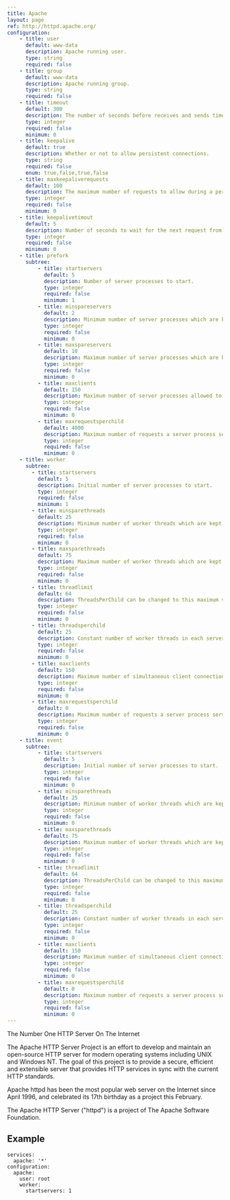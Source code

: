 ```yaml
---
title: Apache
layout: page
ref: http://httpd.apache.org/
configuration:
    - title: user
      default: www-data
      description: Apache running user.
      type: string
      required: false
    - title: group
      default: www-data
      description: Apache running group.
      type: string
      required: false
    - title: timeout
      default: 300
      description: The number of seconds before receives and sends time out.
      type: integer
      required: false
      minimum: 0
    - title: keepalive
      default: true
      description: Whether or not to allow persistent connections.
      type: string
      required: false
      enum: true,false,true,false
    - title: maxkeepaliverequests
      default: 100
      description: The maximum number of requests to allow during a persistent connection.
      type: integer
      required: false
      minimum: 0
    - title: keepalivetimout
      default: 5
      description: Number of seconds to wait for the next request from the same client on the same connection.
      type: integer
      required: false
      minimum: 0
    - title: prefork
      subtree:
          - title: startservers
            default: 5
            description: Number of server processes to start.
            type: integer
            required: false
            minimum: 1
          - title: minspareservers
            default: 2
            description: Minimum number of server processes which are kept spare.
            type: integer
            required: false
            minimum: 0
          - title: maxspareservers
            default: 10
            description: Maximum number of server processes which are kept spare.
            type: integer
            required: false
            minimum: 0
          - title: maxclients
            default: 150
            description: Maximum number of server processes allowed to start.
            type: integer
            required: false
            minimum: 0
          - title: maxrequestsperchild
            default: 4000
            description: Maximum number of requests a server process serves.
            type: integer
            required: false
            minimum: 0
    - title: worker
      subtree: 
        - title: startservers
          default: 5
          description: Initial number of server processes to start.
          type: integer
          required: false
          minimum: 1
        - title: minsparethreads
          default: 25
          description: Minimum number of worker threads which are kept spare,
          type: integer
          required: false
          minimum: 0
        - title: maxsparethreads
          default: 75
          description: Maximum number of worker threads which are kept spare.
          type: integer
          required: false
          minimum: 0
        - title: threadlimit
          default: 64
          description: ThreadsPerChild can be changed to this maximum value during a graceful restart. ThreadLimit can only be changed by stopping and starting Apache.
          type: integer
          required: false
          minimum: 0
        - title: threadsperchild
          default: 25
          description: Constant number of worker threads in each server process.
          type: integer
          required: false
          minimum: 0
        - title: maxclients
          default: 150
          description: Maximum number of simultaneous client connections
          type: integer
          required: false
          minimum: 0
        - title: maxrequestsperchild
          default: 0
          description: Maximum number of requests a server process serves.
          type: integer
          required: false
          minimum: 0
    - title: event
      subtree: 
          - title: startservers
            default: 5
            description: Initial number of server processes to start.
            type: integer
            required: false
            minimum: 0
          - title: minsparethreads
            default: 25
            description: Minimum number of worker threads which are kept spare,
            type: integer
            required: false
            minimum: 0
          - title: maxsparethreads
            default: 75
            description: Maximum number of worker threads which are kept spare.
            type: integer
            required: false
            minimum: 0
          - title: threadlimit
            default: 64
            description: ThreadsPerChild can be changed to this maximum value during a graceful restart. ThreadLimit can only be changed by stopping and starting Apache.
            type: integer
            required: false
            minimum: 0
          - title: threadsperchild
            default: 25
            description: Constant number of worker threads in each server process.
            type: integer
            required: false
            minimum: 0
          - title: maxclients
            default: 150
            description: Maximum number of simultaneous client connections
            type: integer
            required: false
            minimum: 0
          - title: maxrequestsperchild
            default: 0
            description: Maximum number of requests a server process serves.
            type: integer
            required: false
            minimum: 0
---
```


The Number One HTTP Server On The Internet

The Apache HTTP Server Project is an effort to develop and maintain an
open-source HTTP server for modern operating systems including UNIX and
Windows NT. The goal of this project is to provide a secure, efficient
and extensible server that provides HTTP services in sync with the
current HTTP standards.

Apache httpd has been the most popular web server on the Internet since
April 1996, and celebrated its 17th birthday as a project this February.

The Apache HTTP Server ("httpd") is a project of The Apache Software
Foundation.

## Example

    services:
      apache: '*'
    configuration:
      apache:
        user: root
        worker:
          startservers: 1

